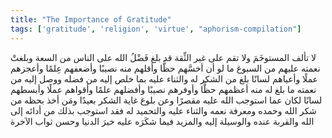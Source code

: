 ```yaml
---
title: "The Importance of Gratitude"
tags: ['gratitude', 'religion', 'virtue', "aphorism-compilation"]
---
```


 لا تألف المستوخَمَ ولا تقم على غير الثِّقة قد بلغ فَضْلُ الله على الناس من السعة وبلغتْ نعمته عليهم من السبوغ ما لو أن أخسَّهم حظًّا وأقلهم منه نصيبًا وأضعفهم عِلمًا وأعجزهم عملًا وأعياهم لسانًا بلغ من الشكر له والثناء عليه بما خلص إليه من فضله ووصل إليه من نعمته ما بلغ له منه أعظمهم حظًّا وأوفرهم نصيبًا وأفضلهم علمًا وأقواهم عملًا وأبسطهم لسانًا لكان عما استوجب الله عليه مقصرًا وعن بلوغ غاية الشكر بعيدًا ومَن أخذ بحظه من شكر الله وحمده ومعرفة نعمه والثناء عليه والتحميد له فقد استوجب بذلك من أدائه إلى الله والقربة عنده والوسيلة إليه والمزيد فيما شكَرَه عليه خيرَ الدنيا وحسن ثواب الآخرة
